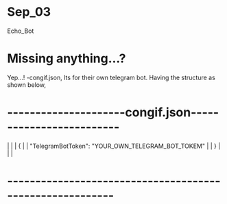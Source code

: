 # Sep_03
Echo_Bot

# Missing anything...?

Yep...! 
-congif.json, Its for their own telegram bot. Having the structure as shown below,

# ---------------------congif.json-------------------------
  |                                                       |
  |  {                                                    |
  |    "TelegramBotToken": "YOUR_OWN_TELEGRAM_BOT_TOKEM"  |
  |  }                                                    |
  |                                                       |
# ---------------------------------------------------------
